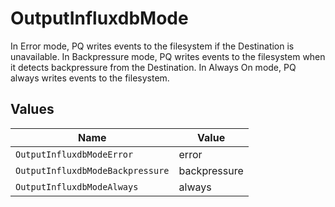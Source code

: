# OutputInfluxdbMode

In Error mode, PQ writes events to the filesystem if the Destination is unavailable. In Backpressure mode, PQ writes events to the filesystem when it detects backpressure from the Destination. In Always On mode, PQ always writes events to the filesystem.


## Values

| Name                             | Value                            |
| -------------------------------- | -------------------------------- |
| `OutputInfluxdbModeError`        | error                            |
| `OutputInfluxdbModeBackpressure` | backpressure                     |
| `OutputInfluxdbModeAlways`       | always                           |